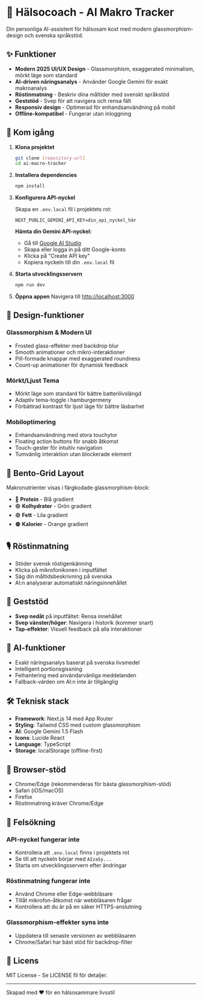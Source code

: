 # 🤖 Hälsocoach - AI Makro Tracker

Din personliga AI-assistent för hälsosam kost med modern glassmorphism-design och svenska språkstöd.

## ✨ Funktioner

- **Modern 2025 UI/UX Design** - Glassmorphism, exaggerated minimalism, mörkt läge som standard
- **AI-driven näringsanalys** - Använder Google Gemini för exakt makroanalys
- **Röstinmatning** - Beskriv dina måltider med svenskt språkstöd
- **Geststöd** - Svep för att navigera och rensa fält
- **Responsiv design** - Optimerad för enhandsanvändning på mobil
- **Offline-kompatibel** - Fungerar utan inloggning

## 🚀 Kom igång

1. **Klona projektet**
   ```bash
   git clone [repository-url]
   cd ai-macro-tracker
   ```

2. **Installera dependencies**
   ```bash
   npm install
   ```

3. **Konfigurera API-nyckel**
   
   Skapa en `.env.local` fil i projektets rot:
   ```env
   NEXT_PUBLIC_GEMINI_API_KEY=din_api_nyckel_här
   ```
   
   **Hämta din Gemini API-nyckel:**
   - Gå till [Google AI Studio](https://makersuite.google.com/app/apikey)
   - Skapa eller logga in på ditt Google-konto
   - Klicka på "Create API key"
   - Kopiera nyckeln till din `.env.local` fil

4. **Starta utvecklingsservern**
   ```bash
   npm run dev
   ```

5. **Öppna appen**
   Navigera till [http://localhost:3000](http://localhost:3000)

## 🎨 Design-funktioner

### Glassmorphism & Modern UI
- Frosted glass-effekter med backdrop blur
- Smooth animationer och mikro-interaktioner
- Pill-formade knappar med exaggerated roundness
- Count-up animationer för dynamisk feedback

### Mörkt/Ljust Tema
- Mörkt läge som standard för bättre batterilivslängd
- Adaptiv tema-toggle i hamburgermeny
- Förbättrad kontrast för ljust läge för bättre läsbarhet

### Mobiloptimering
- Enhandsanvändning med stora touchytor
- Floating action buttons för snabb åtkomst
- Touch-gester för intuitiv navigation
- Tumvänlig interaktion utan blockerade element

## 🍱 Bento-Grid Layout

Makronutrienter visas i färgkodade glassmorphism-block:
- 🔵 **Protein** - Blå gradient
- 🟢 **Kolhydrater** - Grön gradient  
- 🟣 **Fett** - Lila gradient
- 🟠 **Kalorier** - Orange gradient

## 🎙️ Röstinmatning

- Stöder svensk röstigenkänning
- Klicka på mikrofonikonen i inputfältet
- Säg din måltidsbeskrivning på svenska
- AI:n analyserar automatiskt näringsinnehållet

## 🎯 Geststöd

- **Svep nedåt** på inputfältet: Rensa innehållet
- **Svep vänster/höger**: Navigera i historik (kommer snart)
- **Tap-effekter**: Visuell feedback på alla interaktioner

## 🤖 AI-funktioner

- Exakt näringsanalys baserat på svenska livsmedel
- Intelligent portionsgissning
- Felhantering med användarvänliga meddelanden
- Fallback-värden om AI:n inte är tillgänglig

## 🛠️ Teknisk stack

- **Framework**: Next.js 14 med App Router
- **Styling**: Tailwind CSS med custom glassmorphism
- **AI**: Google Gemini 1.5 Flash
- **Icons**: Lucide React
- **Language**: TypeScript
- **Storage**: localStorage (offline-first)

## 📱 Browser-stöd

- Chrome/Edge (rekommenderas för bästa glassmorphism-stöd)
- Safari (iOS/macOS)
- Firefox
- Röstinmatning kräver Chrome/Edge

## 🔧 Felsökning

### API-nyckel fungerar inte
- Kontrollera att `.env.local` finns i projektets rot
- Se till att nyckeln börjar med `AIzaSy...`
- Starta om utvecklingsservern efter ändringar

### Röstinmatning fungerar inte
- Använd Chrome eller Edge-webbläsare
- Tillåt mikrofon-åtkomst när webbläsaren frågar
- Kontrollera att du är på en säker HTTPS-anslutning

### Glassmorphism-effekter syns inte
- Uppdatera till senaste versionen av webbläsaren
- Chrome/Safari har bäst stöd för backdrop-filter

## 📄 Licens

MIT License - Se LICENSE fil för detaljer.

---

Skapad med ❤️ för en hälsosammare livsstil 